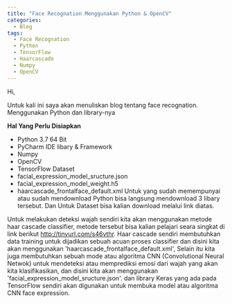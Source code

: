 ```yaml
---
title: "Face Recognation Menggunakan Python & OpenCV"
categories:
  - Blog
tags:
  - Face Recognation
  - Python
  - TensorFlow
  - Haarcascade
  - Numpy
  - OpenCV
---
```

Hi,

Untuk kali ini saya akan menuliskan blog tentang face recognation. Menggunakan Python dan library-nya

**Hal Yang Perlu Disiapkan**
- Python 3.7 64 Bit
- PyCharm IDE
libary & Framework
- Numpy
- OpenCV
- TensorFlow
Dataset
- facial_expression_model_sructure.json
- facial_expression_model_weight.h5
- haarcascade_frontalface_default.xml
Untuk yang sudah memempunyai atau sudah mendownload Python bisa langsung mendownload 3 libary tersebut. Dan Untuk
Dataset bisa kalian download melalui link diatas.

Untuk melakukan deteksi wajah sendiri kita akan menggunakan metode haar cascade classifier, metode tersebut bisa kalian pelajari
seara singkat di link berikut http://tinyurl.com/s46vthr. Haar cascade sendiri membutuhkan data training untuk dijadikan sebuah acuan proses classifier dan disini kita akan menggunakan  'haarcascade_frontalface_default.xml', Selain itu kita juga membutuhkan sebuah mode atau algoritma CNN (Convolutional Neural Netwok) untuk mendeteksi atau memprediksi emosi dari wajah yang akan kita klasifikasikan, dan disini kita akan menggunakan 'facial_expression_model_sructure.json'. dan library Keras yang ada pada TensorFlow sendiri akan digunakan untuk membuka model atau algoritma CNN face expression.
